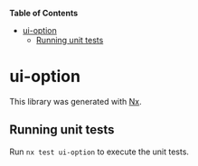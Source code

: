 <!-- START doctoc generated TOC please keep comment here to allow auto update -->
<!-- DON'T EDIT THIS SECTION, INSTEAD RE-RUN doctoc TO UPDATE -->
**Table of Contents**

- [ui-option](#ui-option)
  - [Running unit tests](#running-unit-tests)

<!-- END doctoc generated TOC please keep comment here to allow auto update -->

# ui-option

This library was generated with [Nx](https://nx.dev).


## Running unit tests

Run `nx test ui-option` to execute the unit tests.

